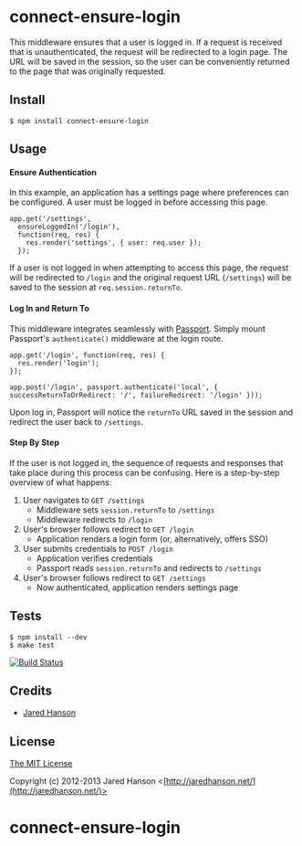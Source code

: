 # connect-ensure-login

This middleware ensures that a user is logged in.  If a request is received that
is unauthenticated, the request will be redirected to a login page.  The URL
will be saved in the session, so the user can be conveniently returned to the
page that was originally requested.

## Install

    $ npm install connect-ensure-login

## Usage

#### Ensure Authentication

In this example, an application has a settings page where preferences can be
configured.  A user must be logged in before accessing this page.

    app.get('/settings',
      ensureLoggedIn('/login'),
      function(req, res) {
        res.render('settings', { user: req.user });
      });
      
If a user is not logged in when attempting to access this page, the request will
be redirected to `/login` and the original request URL (`/settings`) will be
saved to the session at `req.session.returnTo`.

#### Log In and Return To

This middleware integrates seamlessly with [Passport](http://passportjs.org/).
Simply mount Passport's `authenticate()` middleware at the login route.

    app.get('/login', function(req, res) {
      res.render('login');
    });

    app.post('/login', passport.authenticate('local', { successReturnToOrRedirect: '/', failureRedirect: '/login' }));
    
Upon log in, Passport will notice the `returnTo` URL saved in the session and
redirect the user back to `/settings`.

#### Step By Step

If the user is not logged in, the sequence of requests and responses that take
place during this process can be confusing.  Here is a step-by-step overview of
what happens:

1. User navigates to `GET /settings`
    - Middleware sets `session.returnTo` to `/settings`
    - Middleware redirects to `/login`
2. User's browser follows redirect to `GET /login`
    - Application renders a login form (or, alternatively, offers SSO)
3. User submits credentials to `POST /login`
    - Application verifies credentials
    - Passport reads `session.returnTo` and redirects to `/settings`
4. User's browser follows redirect to `GET /settings`
    - Now authenticated, application renders settings page

## Tests

    $ npm install --dev
    $ make test

[![Build Status](https://secure.travis-ci.org/jaredhanson/connect-ensure-login.png)](http://travis-ci.org/jaredhanson/connect-ensure-login)

## Credits

  - [Jared Hanson](http://github.com/jaredhanson)

## License

[The MIT License](http://opensource.org/licenses/MIT)

Copyright (c) 2012-2013 Jared Hanson <[http://jaredhanson.net/](http://jaredhanson.net/)>
# connect-ensure-login
